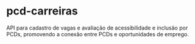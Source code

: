 # pcd-carreiras
API para cadastro de vagas e avaliação de acessibilidade e inclusão por PCDs, promovendo a conexão entre PCDs e oportunidades de emprego.